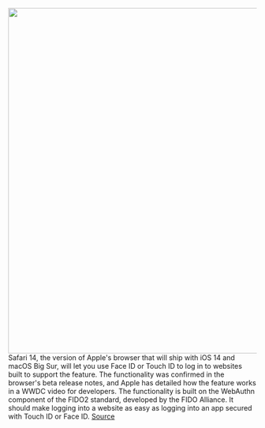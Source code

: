 <img src='https://cdn.vox-cdn.com/thumbor/QLly6nsmpZjttrmvcOKhWDq8xls=/0x0:4605x3070/1200x800/filters:focal(1515x1141:2251x1877)/cdn.vox-cdn.com/uploads/chorus_image/image/66976644/682270734.jpg.0.jpg' width='700px' /><br/>
Safari 14, the version of Apple's browser that will ship with iOS 14 and macOS Big Sur, will let you use Face ID or Touch ID to log in to websites built to support the feature. The functionality was confirmed in the browser's beta release notes, and Apple has detailed how the feature works in a WWDC video for developers. The functionality is built on the WebAuthn component of the FIDO2 standard, developed by the FIDO Alliance. It should make logging into a website as easy as logging into an app secured with Touch ID or Face ID.
<a href='https://www.theverge.com/2020/6/24/21301509/apple-safari-14-browser-face-touch-id-logins-webauthn-fido2'> Source <a/>